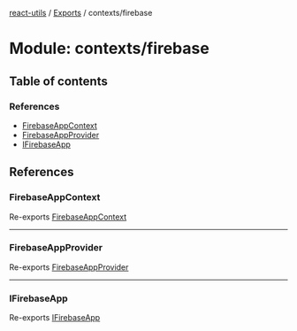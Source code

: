 [react-utils](../README.md) / [Exports](../modules.md) / contexts/firebase

# Module: contexts/firebase

## Table of contents

### References

- [FirebaseAppContext](contexts_firebase.md#firebaseappcontext)
- [FirebaseAppProvider](contexts_firebase.md#firebaseappprovider)
- [IFirebaseApp](contexts_firebase.md#ifirebaseapp)

## References

### FirebaseAppContext

Re-exports [FirebaseAppContext](contexts_firebase_FirebaseAppContext.md#firebaseappcontext)

___

### FirebaseAppProvider

Re-exports [FirebaseAppProvider](contexts_firebase_FirebaseAppContext.md#firebaseappprovider)

___

### IFirebaseApp

Re-exports [IFirebaseApp](../interfaces/contexts_firebase_IFirebaseApp.IFirebaseApp.md)
